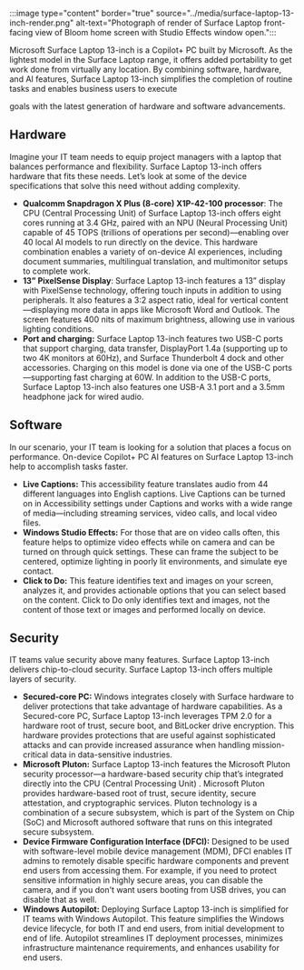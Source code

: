:::image type="content" border="true" source="../media/surface-laptop-13-inch-render.png" alt-text="Photograph of render of Surface Laptop front-facing view of Bloom home screen with Studio Effects window open.":::

Microsoft Surface Laptop 13-inch is a Copilot+ PC built by Microsoft. As the lightest model in the Surface Laptop range, it offers added portability to get work done from virtually any location. By combining software, hardware, and AI features, Surface Laptop 13-inch simplifies the completion of routine tasks and enables business users to execute

goals with the latest generation of hardware and software advancements.

## Hardware

Imagine your IT team needs to equip project managers with a laptop that balances performance and flexibility. Surface Laptop 13-inch offers hardware that fits these needs. Let’s look at some of the device specifications that solve this need without adding complexity.

- **Qualcomm Snapdragon X Plus (8-core) X1P-42-100 processor**: The CPU (Central Processing Unit) of Surface Laptop 13-inch offers eight cores running at 3.4 GHz, paired with an NPU (Neural Processing Unit) capable of 45 TOPS (trillions of operations per second)—enabling over 40 local AI models to run directly on the device. This hardware combination enables a variety of on-device AI experiences, including document summaries, multilingual translation, and multimonitor setups to complete work.
- **13” PixelSense Display**: Surface Laptop 13-inch features a 13” display with PixelSense technology, offering touch inputs in addition to using peripherals. It also features a 3:2 aspect ratio, ideal for vertical content—displaying more data in apps like Microsoft Word and Outlook. The screen features 400 nits of maximum brightness, allowing use in various lighting conditions.
- **Port and charging:** Surface Laptop 13-inch features two USB-C ports that support charging, data transfer, DisplayPort 1.4a (supporting up to two 4K monitors at 60Hz), and Surface Thunderbolt 4 dock and other accessories. Charging on this model is done via one of the USB-C ports—supporting fast charging at 60W. In addition to the USB-C ports, Surface Laptop 13-inch also features one USB-A 3.1 port and a 3.5mm headphone jack for wired audio.

## Software

In our scenario, your IT team is looking for a solution that places a focus on performance. On-device Copilot+ PC AI features on Surface Laptop 13-inch help to accomplish tasks faster.

- **Live Captions:** This accessibility feature translates audio from 44 different languages into English captions. Live Captions can be turned on in Accessibility settings under Captions and works with a wide range of media—including streaming services, video calls, and local video files.
- **Windows Studio Effects:** For those that are on video calls often, this feature helps to optimize video effects while on camera and can be turned on through quick settings. These can frame the subject to be centered, optimize lighting in poorly lit environments, and simulate eye contact.
- **Click to Do:** This feature identifies text and images on your screen, analyzes it, and provides actionable options that you can select based on the content. Click to Do only identifies text and images, not the content of those text or images and performed locally on device.

## Security

IT teams value security above many features. Surface Laptop 13-inch delivers chip-to-cloud security. Surface Laptop 13-inch offers multiple layers of security.

- **Secured-core PC:** Windows integrates closely with Surface hardware to deliver protections that take advantage of hardware capabilities. As a Secured-core PC, Surface Laptop 13-inch leverages TPM 2.0 for a hardware root of trust, secure boot, and BitLocker drive encryption. This hardware provides protections that are useful against sophisticated attacks and can provide increased assurance when handling mission-critical data in data-sensitive industries.
- **Microsoft Pluton:** Surface Laptop 13-inch features the Microsoft Pluton security processor—a hardware-based security chip that’s integrated directly into the CPU (Central Processing Unit) . Microsoft Pluton provides hardware-based root of trust, secure identity, secure attestation, and cryptographic services. Pluton technology is a combination of a secure subsystem, which is part of the System on Chip (SoC) and Microsoft authored software that runs on this integrated secure subsystem.
- **Device Firmware Configuration Interface (DFCI):** Designed to be used with software-level mobile device management (MDM), DFCI enables IT admins to remotely disable specific hardware components and prevent end users from accessing them. For example, if you need to protect sensitive information in highly secure areas, you can disable the camera, and if you don't want users booting from USB drives, you can disable that as well.
- **Windows Autopilot:** Deploying Surface Laptop 13-inch is simplified for IT teams with Windows Autopilot. This feature simplifies the Windows device lifecycle, for both IT and end users, from initial development to end of life. Autopilot streamlines IT deployment processes, minimizes infrastructure maintenance requirements, and enhances usability for end users.
